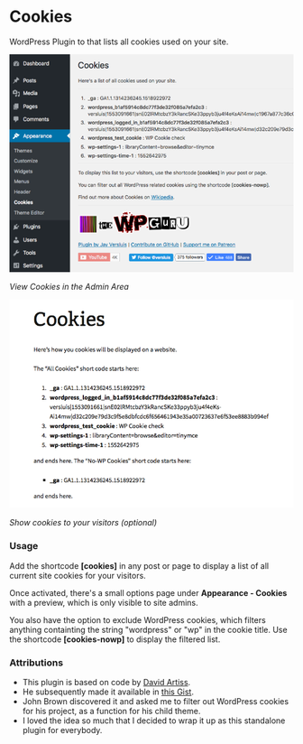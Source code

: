 # Cookies

WordPress Plugin to that lists all cookies used on your site.

![](/images/admin-screenshot.png)

*View Cookies in the Admin Area*

![](/images/2013-screenshot.png)

*Show cookies to your visitors (optional)*

### Usage

Add the shortcode **[cookies]** in any post or page to display a list of all current site cookies for your visitors.

Once activated, there's a small options page under **Appearance - Cookies** with a preview, which is only visible to site admins.

You also have the option to exclude WordPress cookies, which filters anything containting the string "wordpress" or "wp" in the cookie title. Use the shortcode **[cookies-nowp]** to display the filtered list.

### Attributions
- This plugin is based on code by [David Artiss](https://artiss.blog/2012/05/wordpress-function-to-list-site-cookies/?fbclid=IwAR37lyleRF791Fh2hj0cBuhyS51sbm3xqcz_NsHYb_qfiFoRXAfcFqT9pqI). 
- He subsequently made it available in [this Gist](https://gist.github.com/dartiss/2097c32dda644499a40980c517054c0e?fbclid=IwAR0ZQTlyWhZkWDjtp0uTtNZDhe4dxj0ykamx_1HxljEh6r3q99ww9cTf03k).
- John Brown discovered it and asked me to filter out WordPress cookies for his project, as a function for his child theme.
- I loved the idea so much that I decided to wrap it up as this standalone plugin for everybody.
